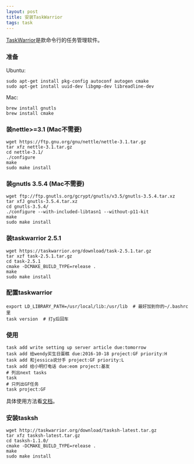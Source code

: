```yaml
---
layout: post
title: 安装TaskWarrior
tags: task
---
```


[TaskWarrior](https://taskwarrior.org/)是款命令行的任务管理软件。

### 准备

Ubuntu:

    sudo apt-get install pkg-config autoconf autogen cmake
    sudo apt-get install uuid-dev libgmp-dev libreadline-dev

Mac:

    brew install gnutls
    brew install cmake

### 装nettle>=3.1 (Mac不需要)

    wget https://ftp.gnu.org/gnu/nettle/nettle-3.1.tar.gz
    tar xfz nettle-3.1.tar.gz
    cd nettle-3.1/
    ./configure
    make
    sudo make install

### 装gnutls 3.5.4 (Mac不需要)

    wget ftp://ftp.gnutls.org/gcrypt/gnutls/v3.5/gnutls-3.5.4.tar.xz
    tar xfJ gnutls-3.5.4.tar.xz
    cd gnutls-3.5.4/
    ./configure --with-included-libtasn1 --without-p11-kit
    make
    sudo make install


### 装taskwarrior 2.5.1

    wget https://taskwarrior.org/download/task-2.5.1.tar.gz
    tar xzf task-2.5.1.tar.gz
    cd task-2.5.1
    cmake -DCMAKE_BUILD_TYPE=release .
    make
    sudo make install

### 配置taskwarrior

    export LD_LIBRARY_PATH=/usr/local/lib:/usr/lib  # 最好加到你的~/.bashrc里
    task version  # 打y后回车

### 使用

    task add write setting up server article due:tomorrow
    task add 给wendy买生日蛋糕 due:2016-10-18 project:GF priority:H
    task add 和jessica说分手 project:GF priority:L
    task add 给小明打电话 due:eom project:基友
    # 列出next tasks
    task
    # 只列出GF任务
    task project:GF

具体使用方法看[文档](https://taskwarrior.org/docs/)。

### 安装tasksh

    wget http://taskwarrior.org/download/tasksh-latest.tar.gz
    tar xfz tasksh-latest.tar.gz
    cd tasksh-1.1.0/
    cmake -DCMAKE_BUILD_TYPE=release .
    make
    sudo make install

